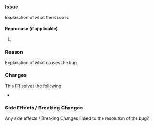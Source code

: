 ### Issue

Explanation of what the issue is.

#### Repro case (if applicable)

1.

### Reason

Explanation of what causes the bug

### Changes

This PR solves the following:

-

### Side Effects / Breaking Changes

Any side effects / Breaking Changes linked to the resolution of the bug?
